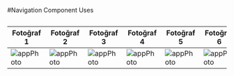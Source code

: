 #Navigation Component Uses
##

| Fotoğraf 1 | Fotoğraf 2 | Fotoğraf 3 |  Fotoğraf 4| Fotoğraf 5 |  Fotoğraf 6|
| --- | --- | --- | --- | --- | --- |
| ![appPhoto](https://github.com/atakanbircan/bootcamp_hw4/assets/57329064/1da1ad68-1447-4a5c-a506-218b6ca5b992) |![appPhoto](https://github.com/atakanbircan/bootcamp_hw4/assets/57329064/eb629a48-1823-4e61-885f-bb06a7d6790d) |![appPhoto](https://github.com/atakanbircan/bootcamp_hw4/assets/57329064/e5b97205-b33f-4087-b627-6e4bf29eda64) |![appPhoto](https://github.com/atakanbircan/bootcamp_hw4/assets/57329064/7998d693-f429-4b8b-a214-6cf6e3ac01ec) |![appPhoto](https://github.com/atakanbircan/bootcamp_hw4/assets/57329064/4695317b-649e-4c1e-9798-ea675dea0969) |![appPhoto](https://github.com/atakanbircan/bootcamp_hw4/assets/57329064/3f9ee9dd-63b7-454f-813d-ca86b398be59) |







